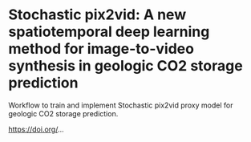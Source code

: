 # Stochastic pix2vid: A new spatiotemporal deep learning method for image-to-video synthesis in geologic CO2 storage prediction

Workflow to train and implement Stochastic pix2vid proxy model for geologic CO2 storage prediction.

https://doi.org/...
